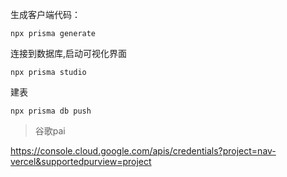 生成客户端代码：
```shell
npx prisma generate
```
连接到数据库,启动可视化界面
```shell
npx prisma studio
```

建表
```shell
npx prisma db push
```

> 谷歌pai
> 

https://console.cloud.google.com/apis/credentials?project=nav-vercel&supportedpurview=project